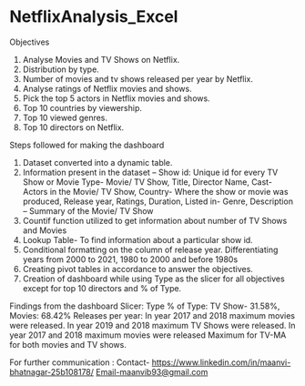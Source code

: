 # NetflixAnalysis_Excel
Objectives 
1. Analyse Movies and TV Shows on Netflix.
 2. Distribution by type. 
3. Number of movies and tv shows released per year by Netflix. 
4. Analyse ratings of Netflix movies and shows. 
5. Pick the top 5 actors in Netflix movies and shows. 
6. Top 10 countries by viewership. 
7. Top 10 viewed genres. 
8. Top 10 directors on Netflix.

Steps followed for making the dashboard 
1.	Dataset converted into a dynamic table. 
2.	Information present in the dataset – Show id: Unique id for every TV Show or Movie
Type- Movie/ TV Show, Title, Director Name, Cast-Actors in the Movie/ TV Show, Country- Where the show or movie was produced, Release year, Ratings, Duration, Listed in- Genre, Description – Summary of the Movie/ TV Show
3.	Countif function utilized to get information about number of TV Shows and Movies 
4.	Lookup Table- To find information about a particular show id.
5.	Conditional formatting on the column of release year. Differentiating years from 2000 to 2021, 1980 to 2000 and before 1980s
6.	Creating pivot tables in accordance to answer the objectives.
7.	Creation of dashboard while using Type as the slicer for all objectives except for top 10 directors and % of Type.

Findings from the dashboard 
Slicer: Type
% of Type: TV Show- 31.58%, Movies: 68.42%
Releases per year:  In year 2017 and 2018 maximum movies were released. In year 2019 and 2018 maximum TV Shows were released.
In year 2017 and 2018 maximum movies were released Maximum for TV-MA for both movies and TV shows.

For further communication :
Contact- https://www.linkedin.com/in/maanvi-bhatnagar-25b108178/
Email-maanvib93@gmail.com

